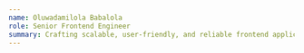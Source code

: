 ```yaml
---
name: Oluwadamilola Babalola
role: Senior Frontend Engineer
summary: Crafting scalable, user-friendly, and reliable frontend applications with outstanding performance.
---
```

